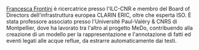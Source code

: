[Francesca Frontini](https://www.ilc.cnr.it/people/francesca-frontini-2/) è ricercatrice presso l'ILC-CNR e membro del Board of Directors dell'infrastruttura europea CLARIN ERIC, oltre che esperta ISO. È stata professore associato presso l'Université Paul-Valéry & CNRS di Montpellier, dove ha lavorato tra l'altro al progetto MeDo, contribuendo alla creazione di un modello per la rappresentazione e l'annotazione di fatti ed eventi legati alle acque reflue, da estrarre automaticamente dai testi.